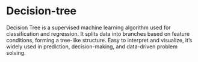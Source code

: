 # Decision-tree
Decision Tree is a supervised machine learning algorithm used for classification and regression. It splits data into branches based on feature conditions, forming a tree-like structure. Easy to interpret and visualize, it’s widely used in prediction, decision-making, and data-driven problem solving.
